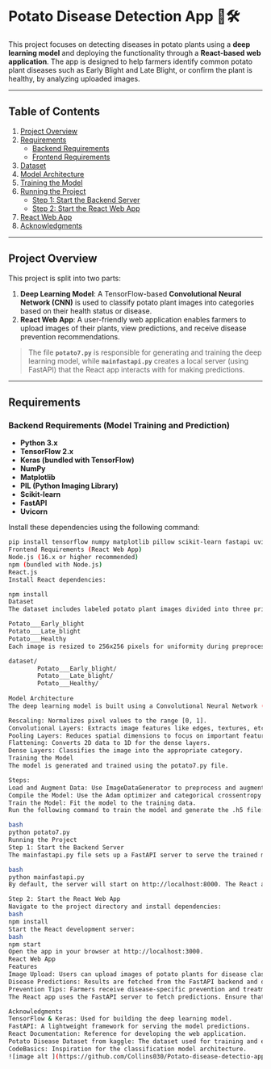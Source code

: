 # Potato Disease Detection App 🌱🛠️

This project focuses on detecting diseases in potato plants using a **deep learning model** and deploying the functionality through a **React-based web application**. The app is designed to help farmers identify common potato plant diseases such as Early Blight and Late Blight, or confirm the plant is healthy, by analyzing uploaded images.

---

## Table of Contents  
1. [Project Overview](#project-overview)  
2. [Requirements](#requirements)  
   - [Backend Requirements](#backend-requirements-model-training-and-prediction)  
   - [Frontend Requirements](#frontend-requirements-react-web-app)  
3. [Dataset](#dataset)  
4. [Model Architecture](#model-architecture)  
5. [Training the Model](#training-the-model)  
6. [Running the Project](#running-the-project)  
   - [Step 1: Start the Backend Server](#step-1-start-the-backend-server)  
   - [Step 2: Start the React Web App](#step-2-start-the-react-web-app)  
7. [React Web App](#react-web-app)  
8. [Acknowledgments](#acknowledgments)  

---

## Project Overview

This project is split into two parts:  

1. **Deep Learning Model**: A TensorFlow-based **Convolutional Neural Network (CNN)** is used to classify potato plant images into categories based on their health status or disease.  
2. **React Web App**: A user-friendly web application enables farmers to upload images of their plants, view predictions, and receive disease prevention recommendations.  

> The file **`potato7.py`** is responsible for generating and training the deep learning model, while **`mainfastapi.py`** creates a local server (using FastAPI) that the React app interacts with for making predictions.

---

## Requirements

### Backend Requirements (Model Training and Prediction)
- **Python 3.x**  
- **TensorFlow 2.x**  
- **Keras (bundled with TensorFlow)**  
- **NumPy**  
- **Matplotlib**  
- **PIL (Python Imaging Library)**  
- **Scikit-learn**  
- **FastAPI**  
- **Uvicorn**  

Install these dependencies using the following command:  
```bash
pip install tensorflow numpy matplotlib pillow scikit-learn fastapi uvicorn
Frontend Requirements (React Web App)
Node.js (16.x or higher recommended)
npm (bundled with Node.js)
React.js
Install React dependencies:

npm install
Dataset
The dataset includes labeled potato plant images divided into three primary categories:

Potato___Early_blight
Potato___Late_blight
Potato___Healthy
Each image is resized to 256x256 pixels for uniformity during preprocessing. Organize your dataset as follows:

dataset/
        Potato___Early_blight/
        Potato___Late_blight/
        Potato___Healthy/
   
Model Architecture
The deep learning model is built using a Convolutional Neural Network (CNN).

Rescaling: Normalizes pixel values to the range [0, 1].
Convolutional Layers: Extracts image features like edges, textures, etc.
Pooling Layers: Reduces spatial dimensions to focus on important features.
Flattening: Converts 2D data to 1D for the dense layers.
Dense Layers: Classifies the image into the appropriate category.
Training the Model
The model is generated and trained using the potato7.py file.

Steps:
Load and Augment Data: Use ImageDataGenerator to preprocess and augment the dataset.
Compile the Model: Use the Adam optimizer and categorical crossentropy loss.
Train the Model: Fit the model to the training data.
Run the following command to train the model and generate the .h5 file:

bash
python potato7.py
Running the Project
Step 1: Start the Backend Server
The mainfastapi.py file sets up a FastAPI server to serve the trained model for predictions. To run the backend server, use:

bash
python mainfastapi.py
By default, the server will start on http://localhost:8000. The React app communicates with this server to make predictions.

Step 2: Start the React Web App
Navigate to the project directory and install dependencies:
bash
npm install
Start the React development server:
bash
npm start
Open the app in your browser at http://localhost:3000.
React Web App
Features
Image Upload: Users can upload images of potato plants for disease classification.
Disease Predictions: Results are fetched from the FastAPI backend and displayed to the user.
Prevention Tips: Farmers receive disease-specific prevention and treatment recommendations.
The React app uses the FastAPI server to fetch predictions. Ensure that both the backend and frontend servers are running simultaneously.

Acknowledgments
TensorFlow & Keras: Used for building the deep learning model.
FastAPI: A lightweight framework for serving the model predictions.
React Documentation: Reference for developing the web application.
Potato Disease Dataset from kaggle: The dataset used for training and evaluating the model.
CodeBasics: Inspiration for the classification model architecture.
![image alt ](https://github.com/Collins030/Potato-disease-detectio-app/blob/2bd5a9147ba5911644d6c6de0e21d986e2e6253f/earlyblightconf.png)
